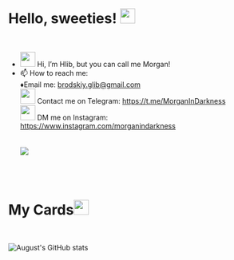 # Hello, sweeties! <img src="https://c.tenor.com/Yf0qNygeLhMAAAAj/hearts-spin.gif" width="30px">
<br/>

- <img src = "https://c.tenor.com/HO7EBVsu04oAAAAj/pikachu-pokemon.gif" width="30px"> Hi, I’m Hlib, but you can call me Morgan!
- 📫 How to reach me:
 <br/> ♦Email me: brodskiy.glib@gmail.com
    <br/>
  <img src="https://c.tenor.com/s-XyqNCtw7QAAAAj/telegram.gif" width="30px"> Contact me on Telegram: https://t.me/MorganInDarkness
    <br/>
  <img src="https://c.tenor.com/vckuy-eHM48AAAAj/ig-instagram.gif" width="30px"> DM me on Instagram: https://www.instagram.com/morganindarkness
  <br/>
  <br/>
  <br/>
  <img src="https://media.tenor.com/images/f7fbab7163246c702d552da18a78ccea/tenor.gif">
  


<br/>
<br/>

# My Cards<img src="https://c.tenor.com/jQ6Nnyp2zLoAAAAj/diwali-sparkles-playing-cards.gif" width="30px">

<br/>

![August's GitHub stats](https://github-readme-stats.vercel.app/api?username=diabolicaugust&show_icons=true&theme=tokyonight&locale=ru)






<!---
DiabolicAugust/DiabolicAugust is a ✨ special ✨ repository because its `README.md` (this file) appears on your GitHub profile.
You can click the Preview link to take a look at your changes.
--->
